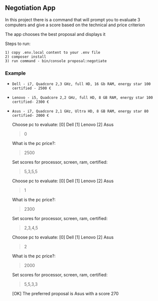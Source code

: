 ## Negotiation App

In this project there is a command that will prompt you to evaluate 
3 computers and give a score based on the technical and price criterion

The app chooses the best proposal and displays it 

Steps to run:

    1) copy .env.local content to your .env file
    2) composer install
    3) run command - bin/console proposal:negotiate
    
### Example

 * `Dell - i7, Quadcore 2,3 GHz, full HD, 16 Gb RAM, energy star 100 certified - 2500 €`
 * `Lenovo - i5, Quadcore 2,2 GHz, full HD, 8 GB RAM, energy star 100 certified- 2300 €`
 * `Asus - i7, Quadcore 2,1 GHz, Ultra HD, 8 GB RAM, energy star 80 certified- 2000 €`

    Choose pc to evaluate:
     [0] Dell
     [1] Lenovo
     [2] Asus
    > 0
   
    What is the pc price?:
    > 2500
   
    Set scores for processor, screen, ram, certified:
    > 5,3,5,5
   
    Choose pc to evaluate:
     [0] Dell
     [1] Lenovo
     [2] Asus
    > 1
   
    What is the pc price?:
    > 2300
   
    Set scores for processor, screen, ram, certified:
    > 2,3,4,5
   
    Choose pc to evaluate:
     [0] Dell
     [1] Lenovo
     [2] Asus
    > 2
   
    What is the pc price?:
    > 2000
   
    Set scores for processor, screen, ram, certified:
    > 5,5,3,3
   
                                                                                                                           
   [OK] The preferred proposal is Asus  with a score 270  
